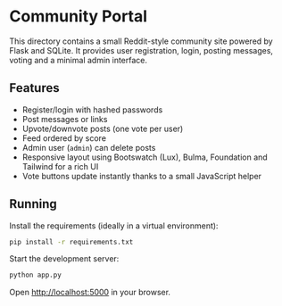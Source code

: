 # Community Portal

This directory contains a small Reddit-style community site powered by Flask and SQLite.
It provides user registration, login, posting messages, voting and a minimal admin
interface.

## Features

- Register/login with hashed passwords
- Post messages or links
- Upvote/downvote posts (one vote per user)
- Feed ordered by score
- Admin user (`admin`) can delete posts
- Responsive layout using Bootswatch (Lux), Bulma, Foundation and Tailwind for a rich UI
- Vote buttons update instantly thanks to a small JavaScript helper

## Running

Install the requirements (ideally in a virtual environment):

```bash
pip install -r requirements.txt
```

Start the development server:

```bash
python app.py
```

Open <http://localhost:5000> in your browser.
